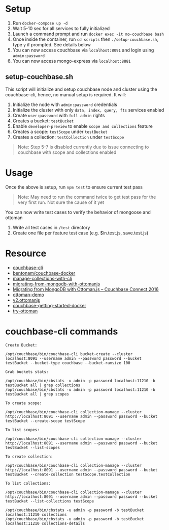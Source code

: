 # Setup

1. Run `docker-compose up -d`
2. Wait 5-10 sec for all services to fully initialized
3. Launch a command prompt and run `docker exec -it mo-couchbase bash`
4. Once inside the container, run `cd scripts` then `./setup-couchbase.sh`, type `y` if prompted. See details below
5. You can now access couchbase via `localhost:8091` and login using `admin:password`
6. You can now access mongo-express via `localhost:8881`

## setup-couchbase.sh

This script will initialize and setup couchbase node and cluster using the couchbase-cli, hence, no manual setup is required. It will:

1. Initialize the node with `admin:password` credentials
2. Initialize the cluster with only `data, index, query, fts` services enabled
3. Create `user:password` with `full admin` rights
4. Creates a bucket: `testBucket`
5. Enable `developer-preview` to enable `scope and collections` feature
6. Creates a scope: `testScope` under `testBucket`
7. Creates a collection: `testCollection` under `testScope`

> Note: Step 5-7 is disabled currently due to issue connecting to couchbase with scope and collections enabled

# Usage

Once the above is setup, run `npm test` to ensure current test pass

> Note: May need to run the command twice to get test pass for the very first run. Not sure the cause of it yet

You can now write test cases to verify the behavior of mongoose and ottoman

1. Write all test cases in `/test` directory
2. Create one file per feature test case (e.g. $in.test.js, save.test.js)

# Resource

- [couchbase-cli](https://docs.couchbase.com/server/current/cli/cbcli/couchbase-cli.html)
- [bentonam/couchbase-docker](https://github.com/bentonam/couchbase-docker)
- [manage-collections-with-cli](https://docs.couchbase.com/server/current/developer-preview/collections/manage-collections-with-cli.html)
- [migrating-from-mongodb-with-ottomanjs](https://www.slideshare.net/Couchbase/migrating-from-mongodb-with-ottomanjs)
- [Migrating from MongoDB with Ottoman.js – Couchbase Connect 2016](https://www.youtube.com/watch?v=wTvDKIQiVgE)
- [ottoman-demo](https://github.com/httpJunkie/ottoman-demo)
- [v2.ottomanjs](https://v2.ottomanjs.com/)
- [couchbase-getting-started-docker](https://docs.couchbase.com/server/current/install/getting-started-docker.html)
- [try-ottoman](https://github.com/couchbaselabs/try-ottoman)

# couchbase-cli commands

```
Create Bucket:

/opt/couchbase/bin/couchbase-cli bucket-create --cluster localhost:8091 --username admin --password password --bucket testBucket --bucket-type couchbase --bucket-ramsize 100

Grab buckets stats:

/opt/couchbase/bin/cbstats -u admin -p password localhost:11210 -b testBucket all | grep collections
/opt/couchbase/bin/cbstats -u admin -p password localhost:11210 -b testBucket all | grep scopes

To create scope:

/opt/couchbase/bin/couchbase-cli collection-manage --cluster http://localhost:8091 --username admin --password password --bucket testBucket --create-scope testScope

To list scopes:

/opt/couchbase/bin/couchbase-cli collection-manage --cluster http://localhost:8091 --username admin --password password --bucket testBucket --list-scopes

To create collection:

/opt/couchbase/bin/couchbase-cli collection-manage --cluster http://localhost:8091 --username admin --password password --bucket testBucket --create-collection testScope.testCollection

To list collections:

/opt/couchbase/bin/couchbase-cli collection-manage --cluster http://localhost:8091 --username admin --password password --bucket testBucket --list-collections testScope

/opt/couchbase/bin/cbstats -u admin -p password -b testBucket localhost:11210 collections
/opt/couchbase/bin/cbstats -u admin -p password -b testBucket localhost:11210 collections-details
```